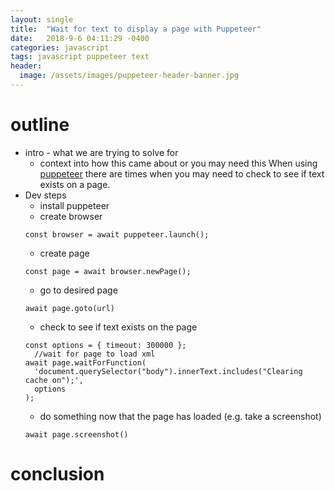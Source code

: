 ```yaml
---
layout: single
title:  "Wait for text to display a page with Puppeteer"
date:   2018-9-6 04:11:29 -0400
categories: javascript
tags: javascript puppeteer text
header:
  image: /assets/images/puppeteer-header-banner.jpg
---
```



# outline
- intro - what we are trying to solve for
  - context into how this came about or you may need this
When using [puppeteer](https://github.com/GoogleChrome/puppeteer) there are times when you may need to check to see if text exists on a page.  
- Dev steps
  - install puppeteer
  - create browser
  ```
  const browser = await puppeteer.launch();
  ```
  - create page
  ```
  const page = await browser.newPage();
  ```
  - go to desired page
  ```
  await page.goto(url)
  ```
  - check to see if text exists on the page
  ```
  const options = { timeout: 300000 };
    //wait for page to load xml
  await page.waitForFunction(
    'document.querySelector("body").innerText.includes("Clearing cache on");',
    options
  );
  ```
  - do something now that the page has loaded (e.g. take a screenshot)
  ```
  await page.screenshot()
  ```

# conclusion
